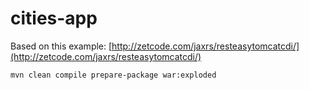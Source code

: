 # cities-app

Based on this example: [http://zetcode.com/jaxrs/resteasytomcatcdi/](http://zetcode.com/jaxrs/resteasytomcatcdi/)

```bash
mvn clean compile prepare-package war:exploded
```

